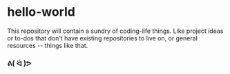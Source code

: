 hello-world
===========

This repository will contain a sundry of coding-life things. Like project ideas or to-dos that don't have existing repositories to live on, or general resources -- things like that.

### ᕕ( ᐛ )ᕗ
